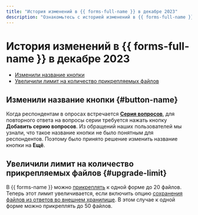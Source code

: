 ```yaml
---
title: "История изменений в {{ forms-full-name }} в декабре 2023"
description: "Ознакомьтесь с историей изменений в {{ forms-full-name }} за декабрь 2023."
---
```


# История изменений в {{ forms-full-name }} в декабре 2023

* [Изменили название кнопки](#button-name)
* [Увеличили лимит на количество прикрепляемых файлов](#upgrade-limit)

## Изменили название кнопки {#button-name}

Когда респондентам в опросах встречается [**Серия вопросов**](../blocks-ref/series.md), для повторного ответа на вопросы серии требуется нажать кнопку **Добавить серию вопросов**. Из обращений наших пользователей мы узнали, что такое название кнопки не было понятным для респондентов. Поэтому было принято решение изменить название кнопки на **Ещё**. 

## Увеличили лимит на количество прикрепляемых файлов {#upgrade-limit}

В {{ forms-name }} можно [прикреплять](../blocks-ref/file.md#alow-multi) к одной форме до 20 файлов. Теперь этот лимит увеличивается, если включить опцию [сохранения файлов из ответов во внешнем хранилище](../storage-for-attached-files.md). В этом случае к одной форме можно прикреплять до 50 файлов.
